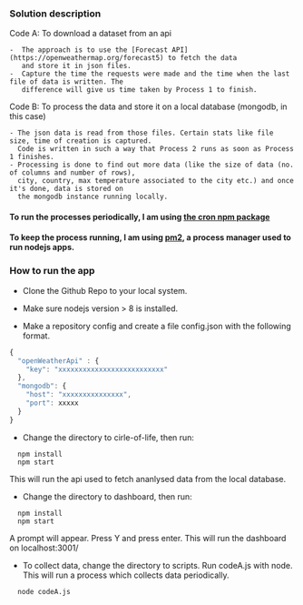 ### Solution description

Code A: To download a dataset from an api

    -  The approach is to use the [Forecast API](https://openweathermap.org/forecast5) to fetch the data
       and store it in json files.
    -  Capture the time the requests were made and the time when the last file of data is written. The
       difference will give us time taken by Process 1 to finish.

Code B: To process the data and store it on a local database (mongodb, in this case)

    - The json data is read from those files. Certain stats like file size, time of creation is captured.
      Code is written in such a way that Process 2 runs as soon as Process 1 finishes.
    - Processing is done to find out more data (like the size of data (no. of columns and number of rows),
      city, country, max temperature associated to the city etc.) and once it's done, data is stored on
      the mongodb instance running locally.

#### To run the processes periodically, I am using [the cron npm package](https://www.npmjs.com/package/cron)

#### To keep the process running, I am using [pm2](http://pm2.keymetrics.io/), a process manager used to run nodejs apps.  


### How to run the app

 - Clone the Github Repo to your local system.
 - Make sure nodejs version > 8 is installed.

 - Make a repository config and create a file config.json with the following format.
 ```javascript
 {
   "openWeatherApi" : {
     "key": "xxxxxxxxxxxxxxxxxxxxxxxxxx"
   },
   "mongodb": {
     "host": "xxxxxxxxxxxxxxx",
     "port": xxxxx
   }
 }
 ```

 - Change the directory to cirle-of-life, then run:
  ```shell
    npm install
    npm start
  ```
  This will run the api used to fetch ananlysed data from the local database.

  - Change the directory to dashboard, then run:
  ```shell
    npm install
    npm start
  ```
  A prompt will appear. Press Y and press enter. This will run the dashboard on localhost:3001/

  - To collect data, change the directory to scripts. Run codeA.js with node. This will run a process which collects data periodically.
  ```shell
    node codeA.js
  ```
